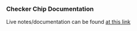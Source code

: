 ### Checker Chip Documentation

Live notes/documentation can be found [at this link](https://cypress-eye-9ef.notion.site/Checker-Chip-cb9033b81cb44369bb4a39c12b8e3f7c)